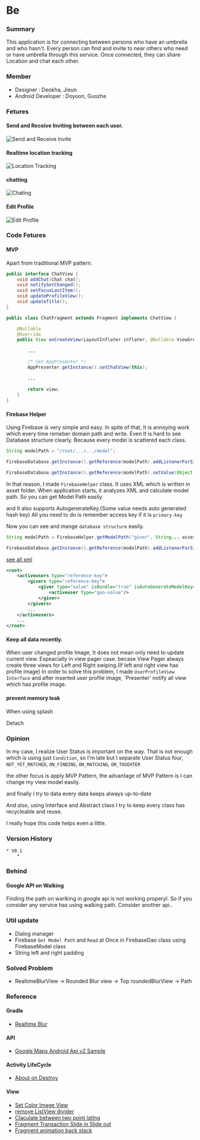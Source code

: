 
# Be

### Summary
This application is for connecting between persons who have an umbrella and who hasn't. Every person can find and invite to near others who need or have umbrella through this service. Once connected, they can share Location and chat each other.

### Member
 * Designer : Deokha, Jieun
 * Android Developer : Doyoon, Guozhe

### Fetures
#### Send and Receive Inviting between each user.
![Send and Receive Invite](./screenshot/be_user_find_each_other.gif)

#### Realtime location tracking
![Location Tracking](./screenshot/be_real_time_location_tracking.gif)

#### chatting
![Chating](./screenshot/be_user_chatting.gif)

#### Edit Profile
![Edit Profile](./screenshot/be_edit_profile.gif)

### Code Fetures
#### MVP

Apart from traditional MVP pattern.
```java
public interface ChatView {
    void addChat(Chat chat);
    void notifySetChanged();
    void setFocusLastItem();
    void updateProfileView();
    void updateTitle();
}
```

```java
public class ChatFragment extends Fragment implements ChatView {

    @Nullable
    @Override
    public View onCreateView(LayoutInflater inflater, @Nullable ViewGroup container, @Nullable Bundle savedInstanceState) {
       
        ...

        /* Set AppPresenter */
        AppPresenter.getInstance().setChatView(this);
        
        ...
        
        return view;
    }
}
```


#### Firebase Helper
Using Firebase is very simple and easy. In spite of that, It is annoying work which every time remeber domain path and write. Even It is hard to see Database structure clearly. Because every model is scattered each class.

```java
String modelPath = "/root/.../.../model";

FirebaseDatabase.getInstance().getReference(modelPath).addListenerForSingleValueEvent(Listener l);

FirebaseDatabase.getInstance().getReference(modelPath).setValue(Object o);

```

In that reason, I made `FirebaseHelper` class. It uses XML which is written in asset folder. When application starts, it analyzes XML and calculate model path. So you can get Model Path easily.

and It also supports AutogenerateKey.(Some value needs auto generated hash key) All you need to do is remember access key if it is `primary-key`

Now you can see and mange `database structure` easily.

```java
String modelPath = FirebaseHelper.getModelPath("giver", String... accessKey)

FirebaseDatabase.getInstance().getReference(modelPath).addListenerForSingleValueEvent(Listener l);
```

[see all xml](./app/src/main/assets/database_structure.xml)
```xml
<root>
    <activeusers type="reference-key">
        <givers type="reference-key">
            <giver type="value" isBundle="true" isAutoGenerateModelKey="true" refer="">
                <activeuser type="geo-value"/>
            </giver>
        </givers>
        ...
    </activeusers>
    ... 
</root>
```

#### Keep all data recently.
When user changed profile Image, It does not mean only need to update current view. Espeacially in view pager case.
becase View Pager always create three views for Left and Right swiping.(If left and right view has profile image) In order to solve this problem, I made `UserProfileView Interface` and after inserted user profile image, `Presenter' notify all view which has profile image.



#### prevent memory leak
When using splash

Detach

### Opinion
In my case, I realize User Status is important on the way. That is not enough which is using just `Condition`,
so I'm late but I separate User Status four, `NOT_YET_MATCHED`, `ON_FINDING`, `ON_MATCHING`, `ON_TOGEHTER`
 
the other focus is apply MVP Pattern, the advantage of MVP Pattern is I can change my view model easily.

and finally I try to data every data keeps always up-to-date

And also, using Interface and Abstract class I try to keep every class has recycleable and reuse.

I really hope this code helps even a little.

### Version History
    * V0.1
        * 

### Behind

#### Google API on Walking
Finding the path on warlking in google api is not working properyl. So if you consider any service has using walking path.
Consider another api..

### Util update

* Dialog manager
* Firebase `Get Model Path` and `Read` at Once in FirebaseDao class using FirebaseModel class
* String left and right padding

### Solved Problem
* RealtimeBlurView -> Rounded Blur view -> Top roundedBlurView -> Path

### Reference
#### Gradle
* [Realtime Blur](https://android-arsenal.com/details/1/4409)
#### API
* [Google Maps Android Api v2 Sample](https://github.com/googlemaps/android-samples)

#### Activity LifeCycle
* [About on Destroy](https://stackoverflow.com/questions/18361719/android-activity-ondestroy-is-not-always-called-and-if-called-only-part-of-the)

#### View
* [Set Color Image View](https://stackoverflow.com/questions/38653357/how-to-set-color-for-imageview-in-android)
* [remove ListView divider](https://stackoverflow.com/questions/5414902/how-to-remove-the-border-in-a-listview)
* [Claculate between two point latlng](https://stackoverflow.com/questions/14394366/find-distance-between-two-points-on-map-using-google-map-api-v2)
* [Fragment Transaction Slide in Slide out](https://stackoverflow.com/questions/21026409/fragment-transaction-animation-slide-in-and-slide-out)
* [Fragment animation back stack](https://stackoverflow.com/questions/10886669/how-to-reverse-fragment-animations-on-backstack)
###
